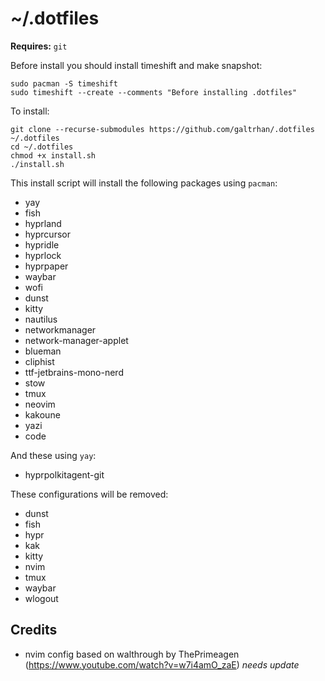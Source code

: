 # ~/.dotfiles                                                        

**Requires:** `git`

Before install you should install timeshift and make snapshot:
```
sudo pacman -S timeshift
sudo timeshift --create --comments "Before installing .dotfiles"
```

To install:

```
git clone --recurse-submodules https://github.com/galtrhan/.dotfiles ~/.dotfiles
cd ~/.dotfiles
chmod +x install.sh
./install.sh
```

This install script will install the following packages using `pacman`:
- yay
- fish
- hyprland
- hyprcursor
- hypridle
- hyprlock
- hyprpaper
- waybar
- wofi
- dunst
- kitty
- nautilus
- networkmanager
- network-manager-applet
- blueman
- cliphist
- ttf-jetbrains-mono-nerd
- stow
- tmux
- neovim
- kakoune
- yazi
- code

And these using `yay`:
- hyprpolkitagent-git

These configurations will be removed:
- dunst
- fish
- hypr
- kak
- kitty
- nvim
- tmux
- waybar
- wlogout

## Credits
- nvim config based on walthrough by ThePrimeagen (https://www.youtube.com/watch?v=w7i4amO_zaE) *needs update*